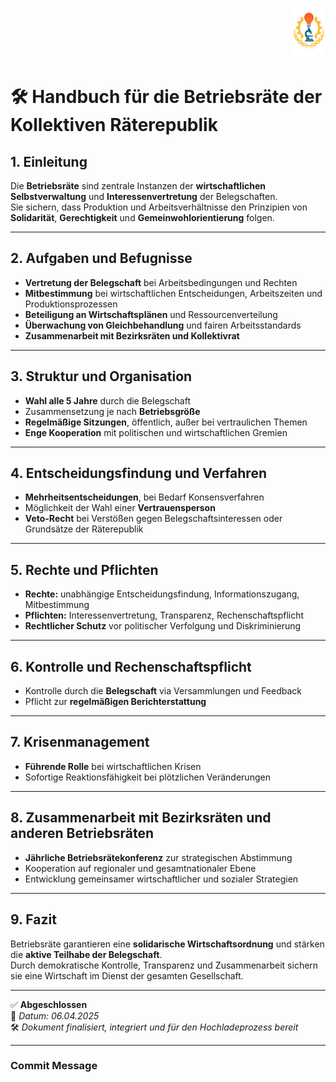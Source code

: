 <p align="right">
  <img src="https://raw.githubusercontent.com/hades-dux/Kollektive-Raeterepublik/main/Meta_und_Systemstruktur/logo_offiziell.png" alt="Logo der Kollektiven Räterepublik" height="80">
</p>

# 🛠️ Handbuch für die Betriebsräte der Kollektiven Räterepublik
<!--
Autor: Fabio Weidner
Version: 1.0
Sektion: Politik & Verwaltung
Veröffentlichung: April 2025
-->

## 1. Einleitung

Die **Betriebsräte** sind zentrale Instanzen der **wirtschaftlichen Selbstverwaltung** und **Interessenvertretung** der Belegschaften.  
Sie sichern, dass Produktion und Arbeitsverhältnisse den Prinzipien von **Solidarität**, **Gerechtigkeit** und **Gemeinwohlorientierung** folgen.

---

## 2. Aufgaben und Befugnisse

- **Vertretung der Belegschaft** bei Arbeitsbedingungen und Rechten
- **Mitbestimmung** bei wirtschaftlichen Entscheidungen, Arbeitszeiten und Produktionsprozessen
- **Beteiligung an Wirtschaftsplänen** und Ressourcenverteilung
- **Überwachung von Gleichbehandlung** und fairen Arbeitsstandards
- **Zusammenarbeit mit Bezirksräten und Kollektivrat**

---

## 3. Struktur und Organisation

- **Wahl alle 5 Jahre** durch die Belegschaft
- Zusammensetzung je nach **Betriebsgröße**
- **Regelmäßige Sitzungen**, öffentlich, außer bei vertraulichen Themen
- **Enge Kooperation** mit politischen und wirtschaftlichen Gremien

---

## 4. Entscheidungsfindung und Verfahren

- **Mehrheitsentscheidungen**, bei Bedarf Konsensverfahren
- Möglichkeit der Wahl einer **Vertrauensperson**
- **Veto-Recht** bei Verstößen gegen Belegschaftsinteressen oder Grundsätze der Räterepublik

---

## 5. Rechte und Pflichten

- **Rechte:** unabhängige Entscheidungsfindung, Informationszugang, Mitbestimmung
- **Pflichten:** Interessenvertretung, Transparenz, Rechenschaftspflicht
- **Rechtlicher Schutz** vor politischer Verfolgung und Diskriminierung

---

## 6. Kontrolle und Rechenschaftspflicht

- Kontrolle durch die **Belegschaft** via Versammlungen und Feedback
- Pflicht zur **regelmäßigen Berichterstattung**

---

## 7. Krisenmanagement

- **Führende Rolle** bei wirtschaftlichen Krisen
- Sofortige Reaktionsfähigkeit bei plötzlichen Veränderungen

---

## 8. Zusammenarbeit mit Bezirksräten und anderen Betriebsräten

- **Jährliche Betriebsrätekonferenz** zur strategischen Abstimmung
- Kooperation auf regionaler und gesamtnationaler Ebene
- Entwicklung gemeinsamer wirtschaftlicher und sozialer Strategien

---

## 9. Fazit

Betriebsräte garantieren eine **solidarische Wirtschaftsordnung** und stärken die **aktive Teilhabe der Belegschaft**.  
Durch demokratische Kontrolle, Transparenz und Zusammenarbeit sichern sie eine Wirtschaft im Dienst der gesamten Gesellschaft.

---

✅ **Abgeschlossen**  
📅 *Datum: 06.04.2025*  
🛠️ *Dokument finalisiert, integriert und für den Hochladeprozess bereit*

---

### Commit Message
